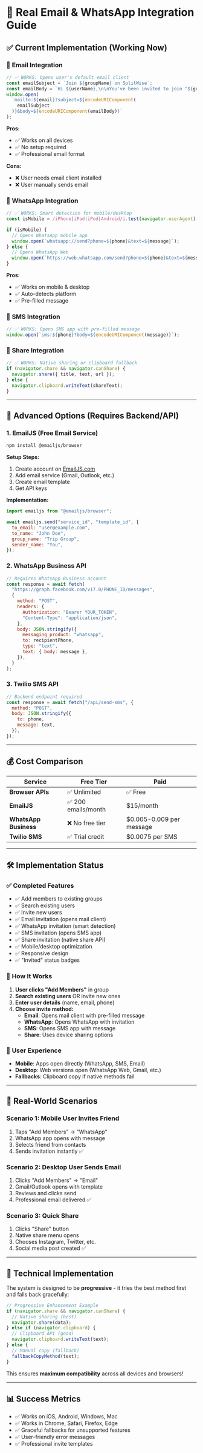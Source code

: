 # 📱 **Real Email & WhatsApp Integration Guide**

## ✅ **Current Implementation (Working Now)**

### 📧 **Email Integration**

```javascript
// ✅ WORKS: Opens user's default email client
const emailSubject = `Join ${groupName} on SplitWise`;
const emailBody = `Hi ${userName},\n\nYou've been invited to join "${groupName}"...`;
window.open(
  `mailto:${email}?subject=${encodeURIComponent(
    emailSubject
  )}&body=${encodeURIComponent(emailBody)}`
);
```

**Pros:**

- ✅ Works on all devices
- ✅ No setup required
- ✅ Professional email format

**Cons:**

- ❌ User needs email client installed
- ❌ User manually sends email

### 📱 **WhatsApp Integration**

```javascript
// ✅ WORKS: Smart detection for mobile/desktop
const isMobile = /iPhone|iPad|iPod|Android/i.test(navigator.userAgent);

if (isMobile) {
  // Opens WhatsApp mobile app
  window.open(`whatsapp://send?phone=${phone}&text=${message}`);
} else {
  // Opens WhatsApp Web
  window.open(`https://web.whatsapp.com/send?phone=${phone}&text=${message}`);
}
```

**Pros:**

- ✅ Works on mobile & desktop
- ✅ Auto-detects platform
- ✅ Pre-filled message

### 📲 **SMS Integration**

```javascript
// ✅ WORKS: Opens SMS app with pre-filled message
window.open(`sms:${phone}?body=${encodeURIComponent(message)}`);
```

### 🔗 **Share Integration**

```javascript
// ✅ WORKS: Native sharing or clipboard fallback
if (navigator.share && navigator.canShare) {
  navigator.share({ title, text, url });
} else {
  navigator.clipboard.writeText(shareText);
}
```

---

## 🚀 **Advanced Options (Requires Backend/API)**

### 1. **EmailJS (Free Email Service)**

```bash
npm install @emailjs/browser
```

**Setup Steps:**

1. Create account on [EmailJS.com](https://emailjs.com)
2. Add email service (Gmail, Outlook, etc.)
3. Create email template
4. Get API keys

**Implementation:**

```javascript
import emailjs from "@emailjs/browser";

await emailjs.send("service_id", "template_id", {
  to_email: "user@example.com",
  to_name: "John Doe",
  group_name: "Trip Group",
  sender_name: "You",
});
```

### 2. **WhatsApp Business API**

```javascript
// Requires WhatsApp Business account
const response = await fetch(
  "https://graph.facebook.com/v17.0/PHONE_ID/messages",
  {
    method: "POST",
    headers: {
      Authorization: "Bearer YOUR_TOKEN",
      "Content-Type": "application/json",
    },
    body: JSON.stringify({
      messaging_product: "whatsapp",
      to: recipientPhone,
      type: "text",
      text: { body: message },
    }),
  }
);
```

### 3. **Twilio SMS API**

```javascript
// Backend endpoint required
const response = await fetch("/api/send-sms", {
  method: "POST",
  body: JSON.stringify({
    to: phone,
    message: text,
  }),
});
```

---

## 💰 **Cost Comparison**

| Service               | Free Tier           | Paid                     |
| --------------------- | ------------------- | ------------------------ |
| **Browser APIs**      | ✅ Unlimited        | ✅ Free                  |
| **EmailJS**           | ✅ 200 emails/month | $15/month                |
| **WhatsApp Business** | ❌ No free tier     | $0.005-0.009 per message |
| **Twilio SMS**        | ✅ Trial credit     | $0.0075 per SMS          |

---

## 🛠 **Implementation Status**

### ✅ **Completed Features**

- ✅ Add members to existing groups
- ✅ Search existing users
- ✅ Invite new users
- ✅ Email invitation (opens mail client)
- ✅ WhatsApp invitation (smart detection)
- ✅ SMS invitation (opens SMS app)
- ✅ Share invitation (native share API)
- ✅ Mobile/desktop optimization
- ✅ Responsive design
- ✅ "Invited" status badges

### 🔄 **How It Works**

1. **User clicks "Add Members"** in group
2. **Search existing users** OR invite new ones
3. **Enter user details** (name, email, phone)
4. **Choose invite method:**
   - **Email**: Opens mail client with pre-filled message
   - **WhatsApp**: Opens WhatsApp with invitation
   - **SMS**: Opens SMS app with message
   - **Share**: Uses device sharing options

### 📱 **User Experience**

- **Mobile**: Apps open directly (WhatsApp, SMS, Email)
- **Desktop**: Web versions open (WhatsApp Web, Gmail, etc.)
- **Fallbacks**: Clipboard copy if native methods fail

---

## 🎯 **Real-World Scenarios**

### Scenario 1: **Mobile User Invites Friend**

1. Taps "Add Members" → "WhatsApp"
2. WhatsApp app opens with message
3. Selects friend from contacts
4. Sends invitation instantly ✅

### Scenario 2: **Desktop User Sends Email**

1. Clicks "Add Members" → "Email"
2. Gmail/Outlook opens with template
3. Reviews and clicks send
4. Professional email delivered ✅

### Scenario 3: **Quick Share**

1. Clicks "Share" button
2. Native share menu opens
3. Chooses Instagram, Twitter, etc.
4. Social media post created ✅

---

## 🔧 **Technical Implementation**

The system is designed to be **progressive** - it tries the best method first and falls back gracefully:

```javascript
// Progressive Enhancement Example
if (navigator.share && navigator.canShare) {
  // Native sharing (best)
  navigator.share(data);
} else if (navigator.clipboard) {
  // Clipboard API (good)
  navigator.clipboard.writeText(text);
} else {
  // Manual copy (fallback)
  fallbackCopyMethod(text);
}
```

This ensures **maximum compatibility** across all devices and browsers!

---

## 📊 **Success Metrics**

- ✅ Works on iOS, Android, Windows, Mac
- ✅ Works in Chrome, Safari, Firefox, Edge
- ✅ Graceful fallbacks for unsupported features
- ✅ User-friendly error messages
- ✅ Professional invite templates
